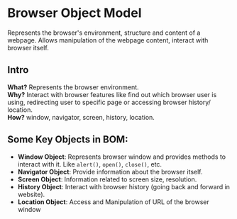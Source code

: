 # Browser Object Model
Represents the browser's environment, structure and content of a webpage. Allows manipulation of the webpage content, interact with browser itself.

## Intro
**What?** Represents the browser environment.  
**Why?**  Interact with browser features like find out which browser user is using, redirecting user to specific page or accessing browser history/ location.  
**How?** window, navigator, screen, history, location.  

## Some Key Objects in BOM:
- **Window Object**: Represents browser window and provides methods to interact with it. Like `alert()`, `open()`, `close()`, etc.
- **Navigator Object**: Provide information about the browser itself.
- **Screen Object**: Information related to screen size, resolution.
- **History Object**: Interact with browser history (going back and forward in website).
- **Location Object**: Access and Manipulation of URL of the browser window

